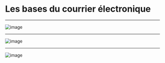 # Les bases du courrier électronique   

_____

![image](https://github.com/techerbeatrice/Les-bases-du-courrier-electronique/assets/138071140/23e34d87-9dcb-4264-9bcf-b1ec1f92ca11)

____

![image](https://github.com/techerbeatrice/Les-bases-du-courrier-electronique/assets/138071140/d1f640e8-f04a-44b0-b2d8-230bdf8b73ea)

___

![image](https://github.com/techerbeatrice/Les-bases-du-courrier-electronique/assets/138071140/2eb1ca02-ea9a-4bb6-a92e-4660cee12ee3)
